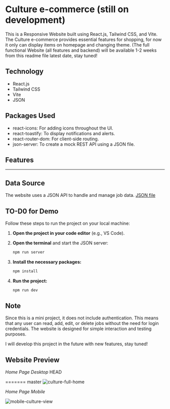 # Culture e-commerce (still on development)
This is a Responsive Website built using React.js, Tailwind CSS, and Vite. The Culture e-commerce provides essential features for shopping, for now it only can display items on homepage and changing theme.
(The full functional Website (all features and backend) will be available 1-2 weeks from this readme file latest date, stay tuned!

## **Technology**
- React.js
- Tailwind CSS
- Vite
- JSON

## **Packages Used**
- react-icons: For adding icons throughout the UI.
- react-toastify: To display notifications and alerts.
- react-router-dom: For client-side routing.
- json-server: To create a mock REST API using a JSON file.

## **Features**
---

## **Data Source**
The website uses a JSON API to handle and manage job data. [JSON file](https://github.com/rastagymnastiar27/e-commerce-website/blob/main/src/products.json)

## **TO-D0 for Demo**
Follow these steps to run the project on your local machine:

1. **Open the project in your code editor** (e.g., VS Code).
2. **Open the terminal** and start the JSON server:
   
   ````bash
   npm run server
   
3. **Install the necessary packages:**
   
    ````bash
    npm install

4. **Run the project:**

    ````bash
    npm run dev

## **Note**
Since this is a mini project, it does not include authentication. This means that any user can read, add, edit, or delete jobs without the need for login credentials. The website is designed for simple interaction and testing purposes.

I will develop this project in the future with new features, stay tuned!


## **Website Preview**

_Home Page Desktop_
HEAD

=======
master
![culture-full-home](https://github.com/user-attachments/assets/2f562be7-de93-4633-b80d-ef4fee72a6a5)



_Home Page Mobile_

![mobile-culture-view](https://github.com/user-attachments/assets/92ea9886-deb3-462a-b986-29f2b47d8771)



